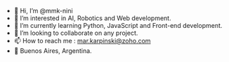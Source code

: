 - 👋 Hi, I’m @mmk-nini
- 👀 I’m interested in AI, Robotics and Web development.
- 🌱 I’m currently learning Python, JavaScript and Front-end development.
- 💞️ I’m looking to collaborate on any project.
- 📫 How to reach me : mar.karpinski@zoho.com
- 📍 Buenos Aires, Argentina.

<!---
mmk-nini/mmk-nini is a ✨ special ✨ repository because its `README.md` (this file) appears on your GitHub profile.
You can click the Preview link to take a look at your changes.
--->
